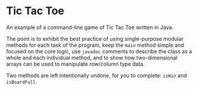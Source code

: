 # Tic Tac Toe

An example of a command-line game of Tic Tac Toe written in Java.

The point is to exhibit the best practice of using single-purpose modular methods for each task of the program, keep the `main` method simple and focused on the core logic, use `javadoc` comments to describe the class as a whole and each individual method, and to show how two-dimensional arrays can be used to manipulate row/column type data.

Two methods are left intentionally undone, for you to complete: `isWin` and `isBoardFull`.
